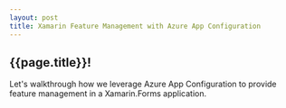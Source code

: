 ```yaml
---
layout: post
title: Xamarin Feature Management with Azure App Configuration
---
```

## {{page.title}}!
Let's walkthrough how we leverage Azure App Configuration to provide feature management in a Xamarin.Forms application.